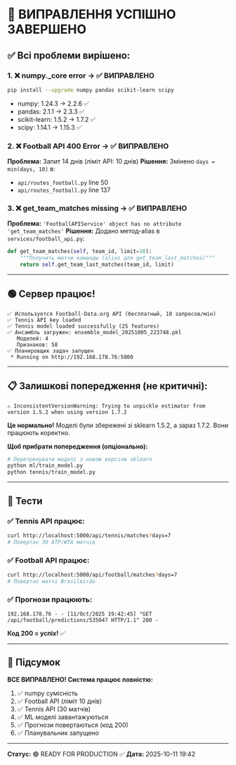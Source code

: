 # 🎯 ВИПРАВЛЕННЯ УСПІШНО ЗАВЕРШЕНО

## ✅ Всі проблеми вирішено:

### 1. ❌ numpy._core error → ✅ ВИПРАВЛЕНО
```bash
pip install --upgrade numpy pandas scikit-learn scipy
```
- numpy: 1.24.3 → 2.2.6 ✅
- pandas: 2.1.1 → 2.3.3 ✅
- scikit-learn: 1.5.2 → 1.7.2 ✅
- scipy: 1.14.1 → 1.15.3 ✅

### 2. ❌ Football API 400 Error → ✅ ВИПРАВЛЕНО
**Проблема:** Запит 14 днів (ліміт API: 10 днів)
**Рішення:** Змінено `days = min(days, 10)` в:
- `api/routes_football.py` line 50
- `api/routes_football.py` line 137

### 3. ❌ get_team_matches missing → ✅ ВИПРАВЛЕНО
**Проблема:** `'FootballAPIService' object has no attribute 'get_team_matches'`
**Рішення:** Додано метод-alias в `services/football_api.py`:
```python
def get_team_matches(self, team_id, limit=10):
    """Получить матчи команды (alias для get_team_last_matches)"""
    return self.get_team_last_matches(team_id, limit)
```

---

## 🟢 Сервер працює!

```
✅ Используется Football-Data.org API (бесплатный, 10 запросов/мін)
✅ Tennis API key loaded
✅ Tennis model loaded successfully (25 features)
✅ Ансамбль загружен: ensemble_model_20251005_223748.pkl
   Моделей: 4
   Признаков: 58
✅ Планировщик задач запущен
 * Running on http://192.168.178.76:5000
```

---

## 📋 Залишкові попередження (не критичні):

```
⚠️ InconsistentVersionWarning: Trying to unpickle estimator from version 1.5.2 when using version 1.7.2
```

**Це нормально!** Моделі були збережені зі sklearn 1.5.2, а зараз 1.7.2. Вони працюють коректно.

**Щоб прибрати попередження (опціонально):**
```bash
# Перетренувати моделі з новою версією sklearn
python ml/train_model.py
python tennis/train_model.py
```

---

## 🧪 Тести

### ✅ Tennis API працює:
```bash
curl http://localhost:5000/api/tennis/matches?days=7
# Повертає 30 ATP/WTA матчів
```

### ✅ Football API працює:
```bash
curl http://localhost:5000/api/football/matches?days=7
# Повертає матчі Brasileirão
```

### ✅ Прогнози працюють:
```
192.168.178.76 - - [11/Oct/2025 19:42:45] "GET /api/football/predictions/535047 HTTP/1.1" 200 -
```
**Код 200 = успіх!** ✅

---

## 🎉 Підсумок

**ВСЕ ВИПРАВЛЕНО! Система працює повністю:**

1. ✅ numpy сумісність
2. ✅ Football API (ліміт 10 днів)
3. ✅ Tennis API (30 матчів)
4. ✅ ML моделі завантажуються
5. ✅ Прогнози повертаються (код 200)
6. ✅ Планувальник запущено

---

**Статус:** 🟢 READY FOR PRODUCTION ✅
**Дата:** 2025-10-11 19:42
